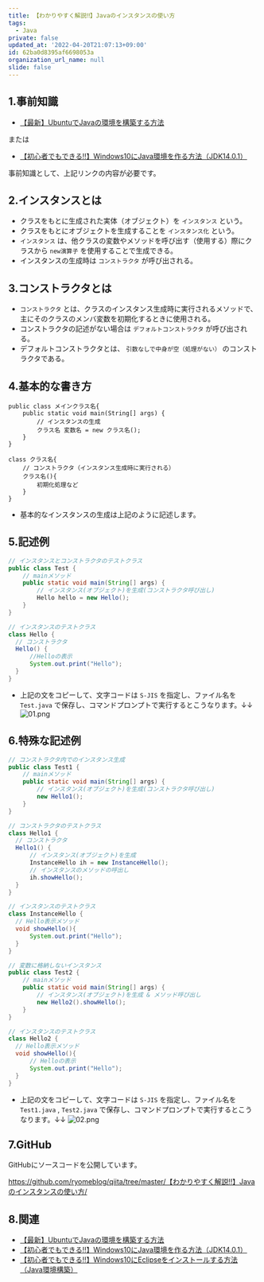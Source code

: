 ```yaml
---
title: 【わかりやすく解説‼】Javaのインスタンスの使い方
tags:
  - Java
private: false
updated_at: '2022-04-20T21:07:13+09:00'
id: 62ba0d8395af6698053a
organization_url_name: null
slide: false
---
```

## 1.事前知識
- [【最新】UbuntuでJavaの環境を構築する方法](https://qiita.com/ryome/items/37c53e9638a9c6ea146a)

または

- [【初心者でもできる‼】Windows10にJava環境を作る方法（JDK14.0.1）](https://qiita.com/ryome/items/30135570954e36196821)

事前知識として、上記リンクの内容が必要です。


## 2.インスタンスとは
- クラスをもとに生成された実体（オブジェクト）を `インスタンス` という。
- クラスをもとにオブジェクトを生成することを `インスタンス化` という。
- `インスタンス` は、他クラスの変数やメソッドを呼び出す（使用する）際にクラスから `new演算子` を使用することで生成できる。
- インスタンスの生成時は `コンストラクタ` が呼び出される。

## 3.コンストラクタとは
- `コンストラクタ` とは、クラスのインスタンス生成時に実行されるメソッドで、主にそのクラスのメンバ変数を初期化するときに使用される。
- コンストラクタの記述がない場合は `デフォルトコンストラクタ` が呼び出される。
- デフォルトコンストラクタとは、 `引数なしで中身が空（処理がない）` のコンストラクタである。

## 4.基本的な書き方

```PHP:基本的な書き方
public class メインクラス名{
    public static void main(String[] args) {
        // インスタンスの生成
        クラス名 変数名 = new クラス名();    
    }
}
 
class クラス名{
    // コンストラクタ（インスタンス生成時に実行される）
    クラス名(){
        初期化処理など
    }
}
```

- 基本的なインスタンスの生成は上記のように記述します。


## 5.記述例

```java:Test.java
// インスタンスとコンストラクタのテストクラス
public class Test {
	// mainメソッド
	public static void main(String[] args) {
	    // インスタンス(オブジェクト)を生成(コンストラクタ呼び出し)
		Hello hello = new Hello();
	}
}

// インスタンスのテストクラス
class Hello {
  // コンストラクタ
  Hello() {
	  //Helloの表示
	  System.out.print("Hello");
  }
}
```
- 上記の文をコピーして、文字コードは `S-JIS` を指定し、ファイル名を `Test.java` で保存し、コマンドプロンプトで実行するとこうなります。↓↓　　　　　　　　　　　　　　　　　　　　　　　　　　
![01.png](https://qiita-image-store.s3.ap-northeast-1.amazonaws.com/0/449867/ff3a0f18-18b9-92c1-0f03-56d7135dc593.png)


## 6.特殊な記述例

```java:Test1.java
// コンストラクタ内でのインスタンス生成
public class Test1 {
	// mainメソッド
	public static void main(String[] args) {
	    // インスタンス(オブジェクト)を生成(コンストラクタ呼び出し)
		new Hello1();
	}
}

// コンストラクタのテストクラス
class Hello1 {
  // コンストラクタ
  Hello1() {
      // インスタンス(オブジェクト)を生成
      InstanceHello ih = new InstanceHello();
      // インスタンスのメソッドの呼出し
      ih.showHello();
  }
}

// インスタンスのテストクラス
class InstanceHello {
  // Hello表示メソッド
  void showHello(){
      System.out.print("Hello");
  }
}

```

```java:Test2.java
// 変数に格納しないインスタンス
public class Test2 {
    // mainメソッド
    public static void main(String[] args) {
        // インスタンス(オブジェクト)を生成 & メソッド呼び出し
    	new Hello2().showHello();
    }
}

// インスタンスのテストクラス
class Hello2 {
  // Hello表示メソッド
  void showHello(){
      // Helloの表示
      System.out.print("Hello");
  }
}
```
- 上記の文をコピーして、文字コードは `S-JIS` を指定し、ファイル名を `Test1.java` , `Test2.java` で保存し、コマンドプロンプトで実行するとこうなります。↓↓
![02.png](https://qiita-image-store.s3.ap-northeast-1.amazonaws.com/0/449867/66a65714-a7d7-4d71-b82b-3472d9db46fc.png)

## 7.GitHub
GitHubにソースコードを公開しています。

https://github.com/ryomeblog/qiita/tree/master/【わかりやすく解説‼】Javaのインスタンスの使い方/



## 8.関連
- [【最新】UbuntuでJavaの環境を構築する方法](https://qiita.com/ryome/items/37c53e9638a9c6ea146a)
- [【初心者でもできる‼】Windows10にJava環境を作る方法（JDK14.0.1）](https://qiita.com/ryome/items/30135570954e36196821)
- [【初心者でもできる‼】Windows10にEclipseをインストールする方法（Java環境構築）](https://qiita.com/ryome/items/b47c5acdaa52cffbec58)

